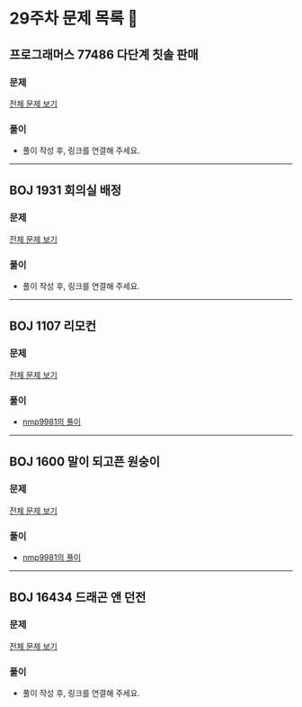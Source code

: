 # 29주차 문제 목록 📝
## 프로그래머스 77486 다단계 칫솔 판매
### 문제
[전체 문제 보기](https://programmers.co.kr/learn/courses/30/lessons/77486)

### 풀이
- 풀이 작성 후, 링크를 연결해 주세요.
___
## BOJ 1931 회의실 배정
### 문제
[전체 문제 보기](https://www.acmicpc.net/problem/1931)

### 풀이
- 풀이 작성 후, 링크를 연결해 주세요.

___
## BOJ 1107 리모컨
### 문제
[전체 문제 보기](https://www.acmicpc.net/problem/1107)

### 풀이
- [nmp9981의 풀이](https://blog.naver.com/tybnasgo/222695393730)

___
## BOJ 1600 말이 되고픈 원숭이
### 문제
[전체 문제 보기](https://www.acmicpc.net/problem/1600)

### 풀이
- [nmp9981의 풀이](https://blog.naver.com/tybnasgo/222745901663)

___
## BOJ 16434 드래곤 앤 던전
### 문제
[전체 문제 보기](https://www.acmicpc.net/problem/16434)

### 풀이
- 풀이 작성 후, 링크를 연결해 주세요.
